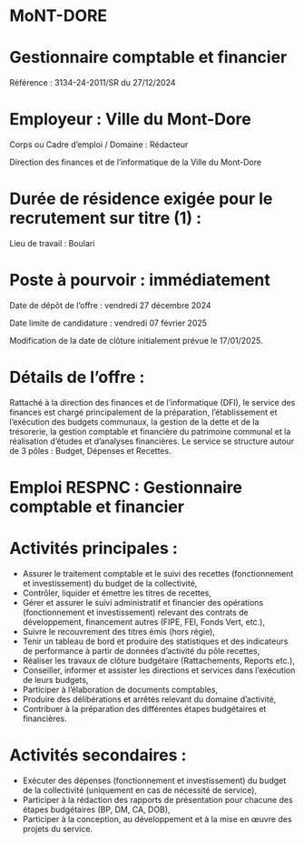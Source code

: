 # MoNT-DORE

# Gestionnaire comptable et financier

Référence : 3134-24-2011/SR du 27/12/2024

# Employeur : Ville du Mont-Dore

Corps ou Cadre d’emploi / Domaine : Rédacteur

Direction des finances et de l’informatique de la Ville du Mont-Dore

# Durée de résidence exigée pour le recrutement sur titre (1) :

Lieu de travail : Boulari

# Poste à pourvoir : immédiatement

Date de dépôt de l’offre : vendredi 27 décembre 2024

Date limite de candidature : vendredi 07 février 2025

Modification de la date de clôture initialement prévue le 17/01/2025.

# Détails de l’offre :

Rattaché à la direction des finances et de l’informatique (DFI), le service des finances est chargé principalement de la préparation, l’établissement et l’exécution des budgets communaux, la gestion de la dette et de la trésorerie, la gestion comptable et financière du patrimoine communal et la réalisation d’études et d’analyses financières. Le service se structure autour de 3 pôles : Budget, Dépenses et Recettes.

# Emploi RESPNC : Gestionnaire comptable et financier

# Activités principales :

- Assurer le traitement comptable et le suivi des recettes (fonctionnement et investissement) du budget de la collectivité,
- Contrôler, liquider et émettre les titres de recettes,
- Gérer et assurer le suivi administratif et financier des opérations (fonctionnement et investissement) relevant des contrats de développement, financement autres (FIPE, FEI, Fonds Vert, etc.),
- Suivre le recouvrement des titres émis (hors régie),
- Tenir un tableau de bord et produire des statistiques et des indicateurs de performance à partir de données d’activité du pôle recettes,
- Réaliser les travaux de clôture budgétaire (Rattachements, Reports etc.),
- Conseiller, informer et assister les directions et services dans l’exécution de leurs budgets,
- Participer à l’élaboration de documents comptables,
- Produire des délibérations et arrêtés relevant du domaine d’activité,
- Contribuer à la préparation des différentes étapes budgétaires et financières.

# Activités secondaires :

- Exécuter des dépenses (fonctionnement et investissement) du budget de la collectivité (uniquement en cas de nécessité de service),
- Participer à la rédaction des rapports de présentation pour chacune des étapes budgétaires (BP, DM, CA, DOB),
- Participer à la conception, au développement et à la mise en œuvre des projets du service.